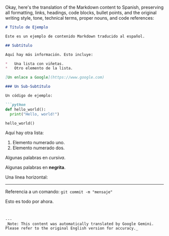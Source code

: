 Okay, here's the translation of the Markdown content to Spanish, preserving all formatting, links, headings, code blocks, bullet points, and the original writing style, tone, technical terms, proper nouns, and code references:

```markdown
# Título de Ejemplo

Este es un ejemplo de contenido Markdown traducido al español.

## Subtítulo

Aquí hay más información. Esto incluye:

*   Una lista con viñetas.
*   Otro elemento de la lista.

[Un enlace a Google](https://www.google.com)

### Un Sub-Subtítulo

Un código de ejemplo:

```python
def hello_world():
  print("Hello, world!")

hello_world()
```

Aquí hay otra lista:

1.  Elemento numerado uno.
2.  Elemento numerado dos.

Algunas palabras en *cursiva*.

Algunas palabras en **negrita**.

Una línea horizontal:

---

Referencia a un comando: `git commit -m "mensaje"`

Esto es todo por ahora.
```


---
_Note: This content was automatically translated by Google Gemini. Please refer to the original English version for accuracy._